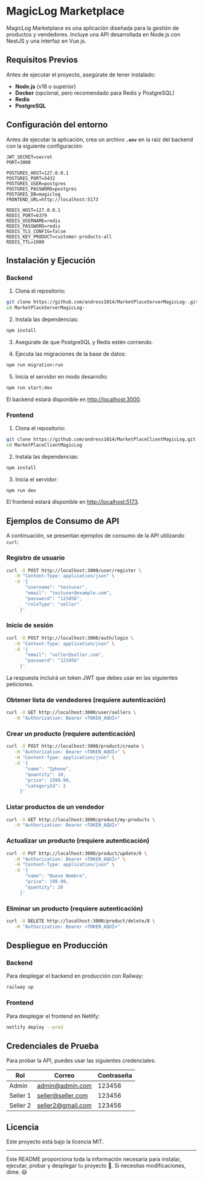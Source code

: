 # MagicLog Marketplace

MagicLog Marketplace es una aplicación diseñada para la gestión de productos y vendedores. Incluye una API desarrollada en Node.js con NestJS y una interfaz en Vue.js.

## Requisitos Previos

Antes de ejecutar el proyecto, asegúrate de tener instalado:

- **Node.js** (v16 o superior)
- **Docker** (opcional, pero recomendado para Redis y PostgreSQL)
- **Redis**
- **PostgreSQL**

## Configuración del entorno

Antes de ejecutar la aplicación, crea un archivo **`.env`** en la raíz del backend con la siguiente configuración:

```env
JWT_SECRET=secret
PORT=3000

POSTGRES_HOST=127.0.0.1
POSTGRES_PORT=5432
POSTGRES_USER=postgres
POSTGRES_PASSWORD=postgres
POSTGRES_DB=magiclog
FRONTEND_URL=http://localhost:5173

REDIS_HOST=127.0.0.1
REDIS_PORT=6379
REDIS_USERNAME=redis
REDIS_PASSWORD=redis
REDIS_TLS_CONFIG=false
REDIS_KEY_PRODUCT=customer-products-all
REDIS_TTL=1000
```

## Instalación y Ejecución

### Backend

1. Clona el repositorio:

  ```sh
  git clone https://github.com/andress1014/MarketPlaceServerMagicLog-.git
  cd MarketPlaceServerMagicLog-
  ```

2. Instala las dependencias:

  ```sh
  npm install
  ```

3. Asegúrate de que PostgreSQL y Redis estén corriendo.

4. Ejecuta las migraciones de la base de datos:

  ```sh
  npm run migration:run
  ```

5. Inicia el servidor en modo desarrollo:

  ```sh
  npm run start:dev
  ```

El backend estará disponible en [http://localhost:3000](http://localhost:3000).

### Frontend

1. Clona el repositorio:

  ```sh
  git clone https://github.com/andress1014/MarketPlaceClientMagicLog.git
  cd MarketPlaceClientMagicLog
  ```

2. Instala las dependencias:

  ```sh
  npm install
  ```

3. Inicia el servidor:

  ```sh
  npm run dev
  ```

El frontend estará disponible en [http://localhost:5173](http://localhost:5173).

## Ejemplos de Consumo de API

A continuación, se presentan ejemplos de consumo de la API utilizando `curl`:

### Registro de usuario

```sh
curl -X POST http://localhost:3000/user/register \
   -H "Content-Type: application/json" \
   -d '{
       "username": "testuser",
       "email": "testuser@example.com",
       "password": "123456",
       "roleType": "seller"
     }'
```

### Inicio de sesión

```sh
curl -X POST http://localhost:3000/auth/login \
   -H "Content-Type: application/json" \
   -d '{
       "email": "seller@seller.com",
       "password": "123456"
     }'
```

La respuesta incluirá un token JWT que debes usar en las siguientes peticiones.

### Obtener lista de vendedores (requiere autenticación)

```sh
curl -X GET http://localhost:3000/user/sellers \
   -H "Authorization: Bearer <TOKEN_AQUÍ>"
```

### Crear un producto (requiere autenticación)

```sh
curl -X POST http://localhost:3000/product/create \
   -H "Authorization: Bearer <TOKEN_AQUÍ>" \
   -H "Content-Type: application/json" \
   -d '{
       "name": "Iphone",
       "quantity": 10,
       "price": 1599.99,
       "categoryId": 2
     }'
```

### Listar productos de un vendedor

```sh
curl -X GET http://localhost:3000/product/my-products \
   -H "Authorization: Bearer <TOKEN_AQUÍ>"
```

### Actualizar un producto (requiere autenticación)

```sh
curl -X PUT http://localhost:3000/product/update/6 \
   -H "Authorization: Bearer <TOKEN_AQUÍ>" \
   -H "Content-Type: application/json" \
   -d '{
       "name": "Nuevo Nombre",
       "price": 199.99,
       "quantity": 20
     }'
```

### Eliminar un producto (requiere autenticación)

```sh
curl -X DELETE http://localhost:3000/product/delete/8 \
   -H "Authorization: Bearer <TOKEN_AQUÍ>"
```

## Despliegue en Producción

### Backend

Para desplegar el backend en producción con Railway:

```sh
railway up
```

### Frontend

Para desplegar el frontend en Netlify:

```sh
netlify deploy --prod
```

## Credenciales de Prueba

Para probar la API, puedes usar las siguientes credenciales:

| Rol     | Correo            | Contraseña |
|---------|-------------------|------------|
| Admin   | admin@admin.com   | 123456     |
| Seller 1| seller@seller.com | 123456     |
| Seller 2| seller2@gmail.com | 123456     |

## Licencia

Este proyecto está bajo la licencia MIT.

---

Este README proporciona toda la información necesaria para instalar, ejecutar, probar y desplegar tu proyecto 🚀. Si necesitas modificaciones, dime. 😃